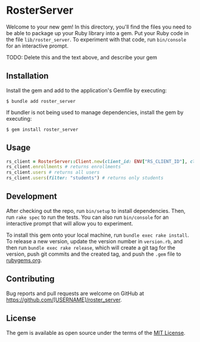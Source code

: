 # RosterServer

Welcome to your new gem! In this directory, you'll find the files you need to be able to package up your Ruby library into a gem. Put your Ruby code in the file `lib/roster_server`. To experiment with that code, run `bin/console` for an interactive prompt.

TODO: Delete this and the text above, and describe your gem

## Installation

Install the gem and add to the application's Gemfile by executing:

    $ bundle add roster_server

If bundler is not being used to manage dependencies, install the gem by executing:

    $ gem install roster_server

## Usage

```rb
rs_client = RosterServer::Client.new(client_id: ENV["RS_CLIENT_ID"], client_secret: ENV["RS_CLIENT_SECRET"])
rs_client.enrollments # returns enrollments
rs_client.users # returns all users
rs_client.users(filter: "students") # returns only students
```

## Development

After checking out the repo, run `bin/setup` to install dependencies. Then, run `rake spec` to run the tests. You can also run `bin/console` for an interactive prompt that will allow you to experiment.

To install this gem onto your local machine, run `bundle exec rake install`. To release a new version, update the version number in `version.rb`, and then run `bundle exec rake release`, which will create a git tag for the version, push git commits and the created tag, and push the `.gem` file to [rubygems.org](https://rubygems.org).

## Contributing

Bug reports and pull requests are welcome on GitHub at https://github.com/[USERNAME]/roster_server.

## License

The gem is available as open source under the terms of the [MIT License](https://opensource.org/licenses/MIT).
